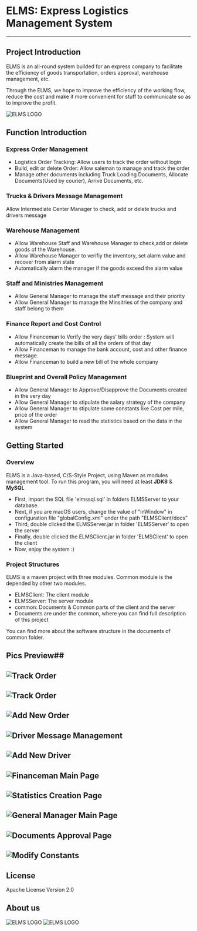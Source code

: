 # ELMS: Express Logistics Management System

----------------------

## Project Introduction ##
ELMS is an all-round system builded for an express company to facilitate the efficiency of goods transportation, orders approval, warehouse management, etc.

Through the ELMS, we hope to improve the efficiency of the working flow, reduce the cost and make it more convenient for stuff to communicate so as to improve the profit.

![ELMS LOGO][1]
## Function Introduction ##

### Express Order Management ###
* Logistics Order Tracking: Allow users to track the order without login
* Build, edit or delete Order: Allow saleman to manage and track the order
* Manage other documents including Truck Loading Documents, Allocate Documents(Used by courier), Arrive Documents, etc.


### Trucks & Drivers Message Management ###
Allow Intermediate Center Manager to check, add or delete trucks and drivers message


### Warehouse Management ###
* Allow Warehouse Staff and Warehouse Manager to check,add or delete goods of the Warehouse.
* Allow Warehouse Manager to verifiy the inventory, set alarm value and recover from alarm state
* Automatically alarm the manager if the goods exceed the alarm value

### Staff and Ministries Management ###
* Allow General Manager to manage the staff message and their priority
* Allow General Manager to manage the Minsitries of the company and staff belong to them

### Finance Report and Cost Control ###
* Allow Financeman to Verify the very days' bills order : System will automatically create the bills of all the orders of that day
* Allow Financeman to manage the bank account, cost and other finance message.
* Allow Financeman to build a new bill of the whole company

### Blueprint and Overall Policy Management ###
* Allow General Manager to Approve/Disapprove the Documents created in the very day
* Allow General Manager to stipulate the salary strategy of the company
* Allow General Manager to stipulate some constants like Cost per mile, price of the order
* Allow General Manager to read the statistics based on the data in the system

## Getting Started ##
### Overview ###
ELMS is a Java-based, C/S-Style Project, using Maven as modules management tool.
To run this program, you will need at least **JDK8** & **MySQL**

* First, import the SQL file 'elmssql.sql' in folders ELMSServer to your database.
* Next, if you are macOS users, change the value of "inWindow" in configuration file "globalConfig.xml" under the path "ELMSClient/docs"
* Third, double clicked the ELMSServer.jar in folder 'ELMSServer' to open the server
* Finally, double clicked the ELMSClient.jar in folder 'ELMSClient' to open the client
* Now, enjoy the system :)

### Project Structures ###

ELMS is a maven project with three modules.
Common module is the depended by other two modules.

* ELMSClient: The client module
* ELMSServer: The server module
* common: Documents & Common parts of the client and the server
* Documents are under the common, where you can find full description of this project

You can find more about the software structure in the documents of common folder.


## Pics Preview##
![Track Order][4]
-------
![Track Order][2]
-------

![Add New Order][3]
-------

![Driver Message Management][5]
-------

![Add New Driver][6]
-------

![Financeman Main Page][7]
-------

![Statistics Creation Page][8]
-------

![General Manager Main Page][9]
-------

![Documents Approval Page][10]
-------

![Modify Constants][11]
-------




## License ##
Apache License Version 2.0

## About us ##
![ELMS LOGO][13]
![ELMS LOGO][12]









  [1]: readmePics/logo.jpg
  [2]: readmePics/trackOrder.png
  [3]: readmePics/addOrderPanel.png
  [4]: readmePics/login.png
  [5]: readmePics/DriverMessageManagement.png
  [6]: readmePics/DriverMessageManagement2.png
  [7]: readmePics/FinancemanPreview.png
  [8]: readmePics/Statistics.png
  [9]: readmePics/GeneralManagerPreview.png
  [10]: readmePics/DocumentApproval.png
  [11]: readmePics/ConstantsManagement.png
  [12]: readmePics/icon.png
  [13]: readmePics/teamMumber.png
  




